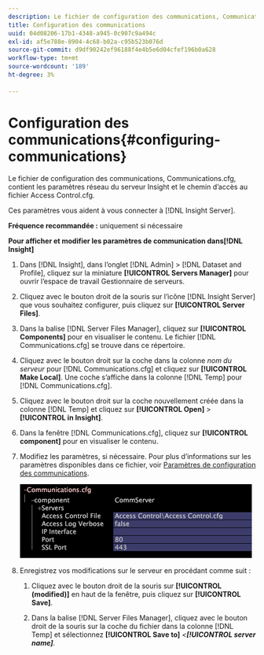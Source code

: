 ```yaml
---
description: Le fichier de configuration des communications, Communications.cfg, contient les paramètres réseau du serveur Insight et le chemin d’accès au fichier Access Control.cfg.
title: Configuration des communications
uuid: 04d08206-17b1-4348-a945-0c907c9a494c
exl-id: af5e788e-8904-4c68-b02a-c95b523b076d
source-git-commit: d9df90242ef96188f4e4b5e6d04cfef196b0a628
workflow-type: tm+mt
source-wordcount: '189'
ht-degree: 3%

---
```


# Configuration des communications{#configuring-communications}

Le fichier de configuration des communications, Communications.cfg, contient les paramètres réseau du serveur Insight et le chemin d’accès au fichier Access Control.cfg.

Ces paramètres vous aident à vous connecter à [!DNL Insight Server].

**Fréquence recommandée :** uniquement si nécessaire

**Pour afficher et modifier les paramètres de communication dans[!DNL Insight]**

1. Dans [!DNL Insight], dans l’onglet [!DNL Admin] > [!DNL Dataset and Profile], cliquez sur la miniature **[!UICONTROL Servers Manager]** pour ouvrir l’espace de travail Gestionnaire de serveurs.
1. Cliquez avec le bouton droit de la souris sur l’icône [!DNL Insight Server] que vous souhaitez configurer, puis cliquez sur **[!UICONTROL Server Files]**.
1. Dans la balise [!DNL Server Files Manager], cliquez sur **[!UICONTROL Components]** pour en visualiser le contenu. Le fichier [!DNL Communications.cfg] se trouve dans ce répertoire.
1. Cliquez avec le bouton droit sur la coche dans la colonne *nom du serveur* pour [!DNL Communications.cfg] et cliquez sur **[!UICONTROL Make Local]**. Une coche s’affiche dans la colonne [!DNL Temp] pour [!DNL Communications.cfg].
1. Cliquez avec le bouton droit sur la coche nouvellement créée dans la colonne [!DNL Temp] et cliquez sur **[!UICONTROL Open]** > **[!UICONTROL in Insight]**.
1. Dans la fenêtre [!DNL Communications.cfg], cliquez sur **[!UICONTROL component]** pour en visualiser le contenu.
1. Modifiez les paramètres, si nécessaire. Pour plus d’informations sur les paramètres disponibles dans ce fichier, voir [Paramètres de configuration des communications](../../../home/c-inst-svr/c-cfg-stgs-ref/c-comm-cfg-stgs.md#concept-aed00587c7a1432fb487bd154aaea6b1).

   ![Infos sur l’étape](assets/cfg_communications_examplevalues.png)

1. Enregistrez vos modifications sur le serveur en procédant comme suit :

   1. Cliquez avec le bouton droit de la souris sur **[!UICONTROL (modified)]** en haut de la fenêtre, puis cliquez sur **[!UICONTROL Save]**.

   1. Dans la balise [!DNL Server Files Manager], cliquez avec le bouton droit de la souris sur la coche du fichier dans la colonne [!DNL Temp] et sélectionnez **[!UICONTROL Save to]** *&lt;**[!UICONTROL server name]***.

